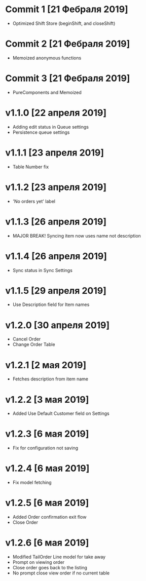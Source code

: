 # Commit 1 [21 Фебраля 2019]
- Optimized Shift Store (beginShift, and closeShift) 

# Commit 2 [21 Фебраля 2019]
- Memoized anonymous functions

# Commit 3 [21 Фебраля 2019]
- PureComponents and Memoized

# v1.1.0 [22 апреля 2019]
- Adding edit status in Queue settings
- Persistence queue settings

# v1.1.1 [23 апреля 2019]
- Table Number fix

# v1.1.2 [23 апреля 2019]
- 'No orders yet' label

# v1.1.3 [26 апреля 2019]
- MAJOR BREAK! Syncing item now uses name not description

# v1.1.4 [26 апреля 2019]
- Sync status in Sync Settings

# v1.1.5 [29 апреля 2019]
- Use Description field for Item names 

# v1.2.0 [30 апреля 2019]
- Cancel Order
- Change Order Table

# v1.2.1 [2 мая 2019]
- Fetches description from item name

# v1.2.2 [3 мая 2019]
- Added Use Default Customer field on Settings

# v1.2.3 [6 мая 2019]
- Fix for configuration not saving

# v1.2.4 [6 мая 2019]
- Fix model fetching

# v1.2.5 [6 мая 2019]
- Added Order confirmation exit flow
- Close Order

# v1.2.6 [6 мая 2019]
- Modified TailOrder Line model for take away
- Prompt on viewing order
- Close order goes back to the listing
- No prompt close view order if no current table